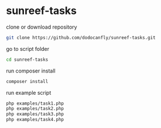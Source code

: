 # sunreef-tasks

clone or download repository
``` bash
git clone https://github.com/dodocanfly/sunreef-tasks.git
```

go to script folder
``` bash
cd sunreef-tasks
```

run composer install
``` bash
composer install
```

run example script
``` bash
php examples/task1.php
php examples/task2.php
php examples/task3.php
php examples/task4.php
```
